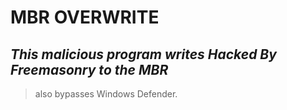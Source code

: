 # MBR OVERWRITE
*This malicious program writes Hacked By Freemasonry to the MBR*
----------------------------------------------------------------
> also bypasses Windows Defender.
